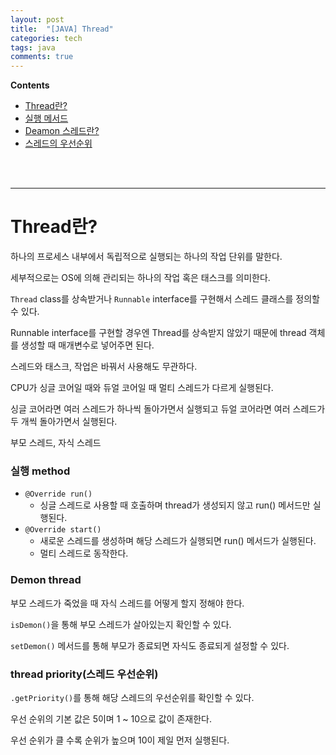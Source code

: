 ```yaml
---
layout: post
title:  "[JAVA] Thread"
categories: tech
tags: java
comments: true
---
```

**Contents**
- [Thread란?](#thread란)
- [실행 메서드](#실행-method)
- [Deamon 스레드란?](#demon-thread)
- [스레드의 우선순위](#thread-priority스레드-우선순위)
<br/>
<br/>

---
# Thread란?
하나의 프로세스 내부에서 독립적으로 실행되는 하나의 작업 단위를 말한다.

세부적으로는 OS에 의해 관리되는 하나의 작업 혹은 태스크를 의미한다.

`Thread` class를 상속받거나 `Runnable` interface를 구현해서 스레드 클래스를 정의할 수 있다.

Runnable interface를 구현할 경우엔 Thread를 상속받지 않았기 때문에 thread 객체를 생성할 때 매개변수로 넣어주면 된다.

스레드와 태스크, 작업은 바꿔서 사용해도 무관하다.

CPU가 싱글 코어일 때와 듀얼 코어일 때 멀티 스레드가 다르게 실행된다.

싱글 코어라면 여러 스레드가 하나씩 돌아가면서 실행되고 듀얼 코어라면 여러 스레드가 두 개씩 돌아가면서 실행된다.

부모 스레드, 자식 스레드

### 실행 method
- `@Override run()`
    - 싱글 스레드로 사용할 때 호출하며 thread가 생성되지 않고 run() 메서드만 실행된다.
- `@Override start()` 
    - 새로운 스레드를 생성하며 해당 스레드가 실행되면 run() 메서드가 실행된다.
    - 멀티 스레드로 동작한다.


### Demon thread
부모 스레드가 죽었을 때 자식 스레드를 어떻게 할지 정해야 한다.

`isDemon()`을 통해 부모 스레드가 살아있는지 확인할 수 있다.

`setDemon()` 메서드를 통해 부모가 종료되면 자식도 종료되게 설정할 수 있다. 

### thread priority(스레드 우선순위)
`.getPriority()`를 통해 해당 스레드의 우선순위를 확인할 수 있다.

우선 순위의 기본 값은 5이며 1 ~ 10으로 값이 존재한다.

우선 순위가 클 수록 순위가 높으며 10이 제일 먼저 실행된다.
